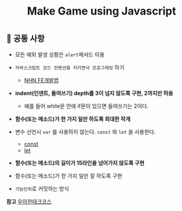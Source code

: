 <h1 align='middle'> Make Game using Javascript <h1>

## 🎯 공통 사항
- 모든 예외 발생 상황은 `alert`메서드 이용
- `자바스크립트 코드 컨벤션을 지키면서 프로그래밍` 하기
    - [NHN FE개발랩](https://ui.toast.com/fe-guide/ko_CODING-CONVENTION)
- **indent(인덴트, 들여쓰기) depth를 3이 넘지 않도록 구현, 2까지만 허용**
    - 예를 들어 while문 안에 if문이 있으면 들여쓰기는 2이다.
- **함수(또는 메소드)가 한 가지 일만 하도록 최대한 작게**

- 변수 선언시 `var` 를 사용하지 않는다. `const` 와 `let` 을 사용한다.
  - [const](https://developer.mozilla.org/ko/docs/Web/JavaScript/Reference/Statements/const)
  - [let](https://developer.mozilla.org/ko/docs/Web/JavaScript/Reference/Statements/let)
- **함수(또는 메소드)의 길이가 15라인을 넘어가지 않도록 구현**
- 함수(또는 메소드)가 한 가지 일만 잘 하도록 구현
- `기능단위`로 커밋하는 방식


**참고** [우아한테크코스](https://github.com/woowacourse/javascript-racingcar-precourse#%EA%B3%B5%ED%86%B5-%EC%9A%94%EA%B5%AC%EC%82%AC%ED%95%AD)



